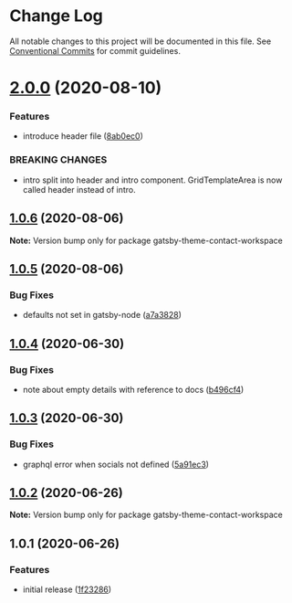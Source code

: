 # Change Log

All notable changes to this project will be documented in this file.
See [Conventional Commits](https://conventionalcommits.org) for commit guidelines.

# [2.0.0](https://github.com/Pyrax/gatsby-theme-contact/compare/v1.0.6...v2.0.0) (2020-08-10)


### Features

* introduce header file ([8ab0ec0](https://github.com/Pyrax/gatsby-theme-contact/commit/8ab0ec074e00234ecc4814a2f499ccdbb808c880))


### BREAKING CHANGES

* intro split into header and intro component.
GridTemplateArea is now called header instead of intro.





## [1.0.6](https://github.com/Pyrax/gatsby-theme-contact/compare/v1.0.5...v1.0.6) (2020-08-06)

**Note:** Version bump only for package gatsby-theme-contact-workspace





## [1.0.5](https://github.com/Pyrax/gatsby-theme-contact/compare/v1.0.4...v1.0.5) (2020-08-06)


### Bug Fixes

* defaults not set in gatsby-node ([a7a3828](https://github.com/Pyrax/gatsby-theme-contact/commit/a7a38283a0b3cd3b3f7f11943b03426cc30e21b6))





## [1.0.4](https://github.com/Pyrax/gatsby-theme-contact/compare/v1.0.3...v1.0.4) (2020-06-30)


### Bug Fixes

* note about empty details with reference to docs ([b496cf4](https://github.com/Pyrax/gatsby-theme-contact/commit/b496cf407b35d9e7f85175bb57362ab5115cf45f))





## [1.0.3](https://github.com/Pyrax/gatsby-theme-contact/compare/v1.0.2...v1.0.3) (2020-06-30)


### Bug Fixes

* graphql error when socials not defined ([5a91ec3](https://github.com/Pyrax/gatsby-theme-contact/commit/5a91ec39a21b441220c3392a123c854473351800))





## [1.0.2](https://github.com/Pyrax/gatsby-theme-contact/compare/v1.0.1...v1.0.2) (2020-06-26)

**Note:** Version bump only for package gatsby-theme-contact-workspace





## 1.0.1 (2020-06-26)


### Features

* initial release ([1f23286](https://github.com/Pyrax/gatsby-theme-contact/commit/1f232865f88f8842b62f9113031f639eee70bbfb))
